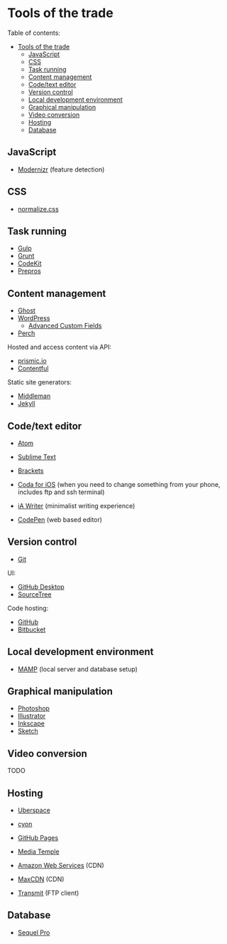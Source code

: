 # Tools of the trade

Table of contents:

<!-- TOC depth:6 withLinks:1 updateOnSave:1 orderedList:0 -->

- [Tools of the trade](#tools-of-the-trade)
	- [JavaScript](#javascript)
	- [CSS](#css)
	- [Task running](#task-running)
	- [Content management](#content-management)
	- [Code/text editor](#codetext-editor)
	- [Version control](#version-control)
	- [Local development environment](#local-development-environment)
	- [Graphical manipulation](#graphical-manipulation)
	- [Video conversion](#video-conversion)
	- [Hosting](#hosting)
	- [Database](#database)
<!-- /TOC -->

## JavaScript

-	<a href="https://modernizr.com/" target="_blank">Modernizr</a> (feature detection)


## CSS

-	<a href="https://necolas.github.io/normalize.css/" target="_blank">normalize.css</a>


## Task running

-	<a href="http://gulpjs.com/" target="_blank">Gulp</a>
-	<a href="http://gruntjs.com/" target="_blank">Grunt</a>
-	<a href="https://incident57.com/codekit/" target="_blank">CodeKit</a>
-	<a href="https://prepros.io/" target="_blank">Prepros</a>


## Content management

-	<a href="https://ghost.org/" target="_blank">Ghost</a>
-	<a href="https://wordpress.org/" target="_blank">WordPress</a>
	-	<a href="http://www.advancedcustomfields.com/" target="_blank">Advanced Custom Fields</a>
-	<a href="https://grabaperch.com/" target="_blank">Perch</a>

Hosted and access content via API:
-	<a href="https://prismic.io/" target="_blank">prismic.io</a>
-	<a href="https://www.contentful.com" target="_blank">Contentful</a>

Static site generators:
-	<a href="https://middlemanapp.com/" target="_blank">Middleman</a>
-	<a href="http://jekyllrb.com/" target="_blank">Jekyll</a>


## Code/text editor

-	<a href="https://atom.io/" target="_blank">Atom</a>
-	<a href="http://www.sublimetext.com/" target="_blank">Sublime Text</a>
-	<a href="http://brackets.io/" target="_blank">Brackets</a>
-	<a href="http://panic.com/coda-ios/" target="_blank">Coda for iOS</a> (when you need to change something from your phone, includes ftp and ssh terminal)

-	<a href="https://ia.net/writer" target="_blank">iA Writer</a> (minimalist writing experience)

-	<a href="http://codepen.io/" target="_blank">CodePen</a> (web based editor)


## Version control

-	<a href="https://git-scm.com/" target="_blank">Git</a>

UI:
-	<a href="https://desktop.github.com/" target="_blank">GitHub Desktop</a>
-	<a href="https://www.sourcetreeapp.com/" target="_blank">SourceTree</a>

Code hosting:
-	<a href="https://github.com/" target="_blank">GitHub</a>
-	<a href="https://bitbucket.org/" target="_blank">Bitbucket</a>


## Local development environment

-	<a href="https://www.mamp.info/en/" target="_blank">MAMP</a> (local server and database setup)


## Graphical manipulation

-	<a href="http://www.adobe.com/products/photoshop.html" target="_blank">Photoshop</a>
-	<a href="https://www.adobe.com/products/illustrator.html" target="_blank">Illustrator</a>
-	<a href="https://inkscape.org/en/" target="_blank">Inkscape</a>
-	<a href="http://www.sketchapp.com/" target="_blank">Sketch</a>


## Video conversion

TODO


## Hosting

-	<a href="https://uberspace.de/" target="_blank">Uberspace</a>
-	<a href="https://www.cyon.ch/" target="_blank">cyon</a>
-	<a href="https://pages.github.com/" target="_blank">GitHub Pages</a>
-	<a href="https://mediatemple.net/" target="_blank">Media Temple</a>
-	<a href="http://aws.amazon.com/" target="_blank">Amazon Web Services</a> (CDN)
-	<a href="https://www.maxcdn.com/" target="_blank">MaxCDN</a> (CDN)

-	<a href="http://panic.com/transmit/" target="_blank">Transmit</a> (FTP client)


## Database

-	<a href="http://www.sequelpro.com/" target="_blank">Sequel Pro</a>
